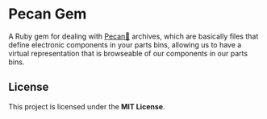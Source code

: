 # Pecan Gem

A Ruby gem for dealing with [Pecan🥜](https://github.com/nathanpc/pecan)
archives, which are basically files that define electronic components in your
parts bins, allowing us to have a virtual representation that is browseable of
our components in our parts bins.


## License

This project is licensed under the **MIT License**.

